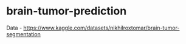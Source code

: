 # brain-tumor-prediction

Data - https://www.kaggle.com/datasets/nikhilroxtomar/brain-tumor-segmentation
